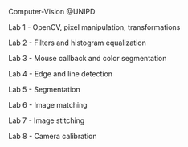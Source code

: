Computer-Vision @UNIPD

Lab 1 - OpenCV, pixel manipulation, transformations

Lab 2 - Filters and histogram equalization

Lab 3 - Mouse callback and color segmentation

Lab 4 - Edge and line detection

Lab 5 - Segmentation

Lab 6 - Image matching

Lab 7 - Image stitching

Lab 8 - Camera calibration
